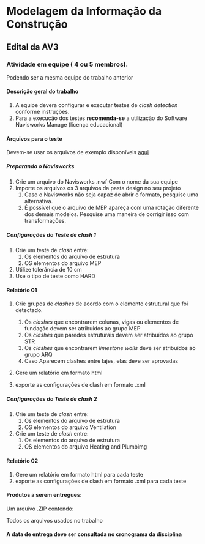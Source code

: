 # Modelagem da Informação da Construção

## Edital da AV3


### Atividade em equipe ( 4 ou 5 membros).

Podendo ser a mesma equipe do trabalho anterior

#### Descrição geral do trabalho

1. A equipe devera configurar e executar testes de *clash detection* conforme instruções. 
2. Para a execução dos testes **recomenda-se** a utilização do Software Navisworks Manage (licença educacional)

#### Arquivos para o teste

Devem-se usar os arquivos de exemplo disponíveis [aqui](./Sample.zip)

##### Preparando o Navisworks
1. Crie um arquivo do Navisworks .nwf Com o nome da sua equipe
1. Importe os arquivos os 3 arquivos da pasta design no seu projeto
   1. Caso o Navisworks não seja capaz de abrir o formato, pesquise uma alternativa.
   2. É possível que o arquivo de MEP apareça com uma rotação diferente dos demais modelos. Pesquise uma maneira de corrigir isso com transformações.

   
##### Configurações do Teste de clash 1
1. Crie um teste de *clash* entre:
   1. Os elementos do arquivo de estrutura
   2. OS elementos do arquivo MEP
1. Utilize tolerância de 10 cm 
2. Use o tipo de teste como HARD
 
#### Relatório 01

1. Crie grupos de *clashes* de acordo com o elemento estrutural que foi detectado.
   1. Os *clashes* que encontrarem colunas, vigas ou elementos de fundação devem ser atribuídos ao grupo MEP
   2. Os *clashes* que paredes estruturais devem ser atribuídos ao grupo STR
   3. Os *clashes* que encontrarem *limestone walls* deve ser atribuídos ao grupo ARQ
   4. Caso Aparecem clashes entre lajes, elas deve ser aprovadas
   
2. Gere um relatório em formato html
3. exporte as configurações de clash em formato .xml

##### Configurações do Teste de clash 2
1. Crie um teste de *clash* entre:
   1. Os elementos do arquivo de estrutura
   2. OS elementos do arquivo Ventilation
1. Crie um teste de *clash* entre:
   1. Os elementos do arquivo de estrutura
   2. OS elementos do arquivo Heating and Plumbimg 
 
#### Relatório 02
  
1. Gere um relatório em formato html para cada teste
2. exporte as configurações de clash em formato .xml para cada teste


#### Produtos a serem entregues:

Um arquivo .ZIP contendo:

Todos os arquivos usados no trabalho

#### A data de entrega deve ser consultada no cronograma da disciplina
